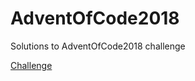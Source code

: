 # AdventOfCode2018
Solutions to AdventOfCode2018 challenge

[Challenge](https://adventofcode.com/2018/)
